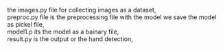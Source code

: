 the images.py file for collecting images as a dataset,	
preproc.py file is the preprocessing file with the model we save the model as pickel file,	
model1.p its the model as a bainary file,	
result.py is the output or the hand detection,	
